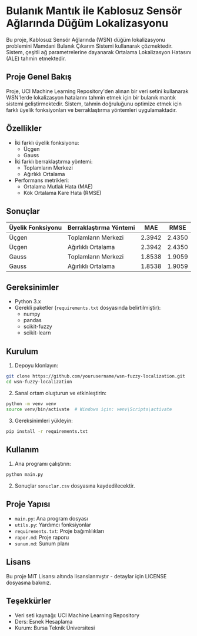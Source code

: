 # Bulanık Mantık ile Kablosuz Sensör Ağlarında Düğüm Lokalizasyonu

Bu proje, Kablosuz Sensör Ağlarında (WSN) düğüm lokalizasyonu problemini Mamdani Bulanık Çıkarım Sistemi kullanarak çözmektedir. Sistem, çeşitli ağ parametrelerine dayanarak Ortalama Lokalizasyon Hatasını (ALE) tahmin etmektedir.
 
## Proje Genel Bakış

Proje, UCI Machine Learning Repository'den alınan bir veri setini kullanarak WSN'lerde lokalizasyon hatalarını tahmin etmek için bir bulanık mantık sistemi geliştirmektedir. Sistem, tahmin doğruluğunu optimize etmek için farklı üyelik fonksiyonları ve berraklaştırma yöntemleri uygulamaktadır.

## Özellikler

- İki farklı üyelik fonksiyonu:
  - Üçgen
  - Gauss
- İki farklı berraklaştırma yöntemi:
  - Toplamların Merkezi
  - Ağırlıklı Ortalama
- Performans metrikleri:
  - Ortalama Mutlak Hata (MAE)
  - Kök Ortalama Kare Hata (RMSE)

## Sonuçlar

| Üyelik Fonksiyonu | Berraklaştırma Yöntemi | MAE    | RMSE   |
|-------------------|------------------------|--------|--------|
| Üçgen             | Toplamların Merkezi    | 2.3942 | 2.4350 |
| Üçgen             | Ağırlıklı Ortalama     | 2.3942 | 2.4350 |
| Gauss             | Toplamların Merkezi    | 1.8538 | 1.9059 |
| Gauss             | Ağırlıklı Ortalama     | 1.8538 | 1.9059 |

## Gereksinimler

- Python 3.x
- Gerekli paketler (`requirements.txt` dosyasında belirtilmiştir):
  - numpy
  - pandas
  - scikit-fuzzy
  - scikit-learn

## Kurulum

1. Depoyu klonlayın:
```bash
git clone https://github.com/yourusername/wsn-fuzzy-localization.git
cd wsn-fuzzy-localization
```

2. Sanal ortam oluşturun ve etkinleştirin:
```bash
python -m venv venv
source venv/bin/activate  # Windows için: venv\Scripts\activate
```

3. Gereksinimleri yükleyin:
```bash
pip install -r requirements.txt
```

## Kullanım

1. Ana programı çalıştırın:
```bash
python main.py
```

2. Sonuçlar `sonuclar.csv` dosyasına kaydedilecektir.

## Proje Yapısı

- `main.py`: Ana program dosyası
- `utils.py`: Yardımcı fonksiyonlar
- `requirements.txt`: Proje bağımlılıkları
- `rapor.md`: Proje raporu
- `sunum.md`: Sunum planı

## Lisans

Bu proje MIT Lisansı altında lisanslanmıştır - detaylar için LICENSE dosyasına bakınız.

## Teşekkürler

- Veri seti kaynağı: UCI Machine Learning Repository
- Ders: Esnek Hesaplama
- Kurum: Bursa Teknik Üniversitesi
